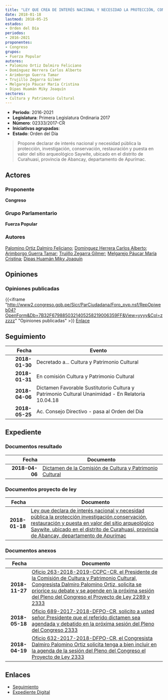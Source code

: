 ```yaml
---
title: "LEY QUE CREA DE INTERÉS NACIONAL Y NECESIDAD LA PROTECCIÓN, CONSERVACIÓN, RESTAURACIÓN Y PUESTA EN VALOR DEL SITIO ARQUEOLÓGICO SAYWITE, EN EL DISTRITO DE CURAHUASI, PROVINCIA DE ABANCAY, DEPARTAMENTO DE APURÍMAC"
date: 2018-01-18
lastmod: 2018-05-25
estados:
- Orden del Día
periodos:
- 2016-2021
proponentes:
- Congreso
grupos:
- Fuerza Popular
autores:
- Palomino Ortiz Dalmiro Feliciano
- Domínguez Herrera Carlos Alberto
- Arimborgo Guerra Tamar
- Trujillo Zegarra Gilmer
- Melgarejo Páucar María Cristina
- Dipas Huamán Miky Joaquín
sectores:
- Cultura y Patrimonio Cultural
---
```

- **Periodo**: 2016-2021
- **Legislatura**: Primera Legislatura Ordinaria 2017
- **Número**: 02333/2017-CR
- **Iniciativas agrupadas**: 
- **Estado**: Orden del Día

> Propone declarar de interés nacional y necesidad pública la protección, investigación, conservación, restauración y puesta en valor del sitio arqueológico Saywite, ubicado en el distrito de Curahuasi, provincia de Abancay, departamento de Apurímac.


## Actores

### Proponente

**Congreso**

### Grupo Parlamentario

**Fuerza Popular**

### Autores

[Palomino Ortiz Dalmiro Feliciano](mailto:mailto:dfpalomino@congreso.gob.pe); [Domínguez Herrera Carlos Alberto](mailto:mailto:cdominguez@congreso.gob.pe); [Arimborgo Guerra Tamar](mailto:mailto:tarimborgo@congreso.gob.pe); [Trujillo Zegarra Gilmer](mailto:mailto:gtrujilloz@congreso.gob.pe); [Melgarejo Páucar María Cristina](mailto:mailto:mmelgarejo@congreso.gob.pe); [Dipas Huamán Miky Joaquín](mailto:mailto:mdipas@congreso.gob.pe)

## Opiniones

### Opiniones publicadas

{{<iframe "http://www2.congreso.gob.pe/Sicr/ParCiudadana/Foro_pvp.nsf/RepOpiweb04?OpenForm&Db=7B32F6798850321405258219006359FF&View=yyyy&Col=zzzzz" "Opiniones publicadas" >}}
[Enlace](http://www2.congreso.gob.pe/Sicr/ParCiudadana/Foro_pvp.nsf/RepOpiweb04?OpenForm&Db=7B32F6798850321405258219006359FF&View=yyyy&Col=zzzzz)


## Seguimiento

| Fecha | Evento |
|------:|--------|
| **2018-01-30** | Decretado a... Cultura y Patrimonio Cultural |
| **2018-01-31** | En comisión Cultura y Patrimonio Cultural |
| **2018-04-06** | Dictamen Favorable Sustitutorio Cultura y Patrimonio Cultural Unanimidad - En Relatoría 10.04.18 |
| **2018-05-25** | Ac. Consejo Directivo - pasa al Orden del Día |

## Expediente

### Documentos resultado

| Fecha | Documento |
|------:|-----------|
| **2018-04-06** | [Dictamen de la Comisión de Cultura y Patrimonio Cultural](http://www.leyes.congreso.gob.pe/Documentos/2016_2021/Dictamenes/Proyectos_de_Ley/02333DC05MAY20180406.pdf) |

### Documentos proyecto de ley

| Fecha | Documento |
|------:|-----------|
| **2018-01-18** | [Ley que declara de interés nacional y necesidad pública la protección investigación,conservación, restauración y puesta en valor del sitio arqueológico Saywite, ubicado en el distrito de Curahuasi, provincia de Abancay, departamento de Apurímac](http://www.leyes.congreso.gob.pe/Documentos/2016_2021/Proyectos_de_Ley_y_de_Resoluciones_Legislativas/PL0233320180118.pdf) |

### Documentos anexos

| Fecha | Documento |
|------:|-----------|
| **2018-11-27** | [Oficio 263-2018-2019-CCPC-CR, el Presidente de la Comisión de Cultura y Patrimonio Cultural, Congresista Dalmiro Palomino Ortiz, solicita se priorice su debate y se agende en la próxima sesión del Pleno del Congreso el Proyecto de Ley 2289 y 2333](http://www.leyes.congreso.gob.pe/Documentos/2016_2021/Oficios/Comisiones_Ordinarias/OFICIO-263-2018-2019-CCPC-CR.PDF) |
| **2018-05-18** | [Oficio 689-2017-2018-DFPO-CR, solicito a usted señor Presidente que el referido dictamen sea agendada y debatido en la próxima sesión del Pleno del Congreso 2333](http://www.leyes.congreso.gob.pe/Documentos/2016_2021/Oficios/Congresistas/OFICIO-689-2017-2018-DFPO-CR.pdf) |
| **2018-04-19** | [Oficio 632-2017-2018-DFPO-CR, el Congresista Dalmiro Palomino Ortiz solicita tenga a bien incluir en la agenda de la sesión del Pleno del Congreso el Proyecto de Ley 2333](http://www.leyes.congreso.gob.pe/Documentos/2016_2021/Oficios/Congresistas/OFICIO-632-2017-2018-DFPO-CR.pdf) |

## Enlaces

- [Seguimiento](http://www2.congreso.gob.pe/Sicr/TraDocEstProc/CLProLey2016.nsf/f7fff46988ca05b1052578e100829cc7/83c4ff2217e06f4105258219005e5b69?OpenDocument)
- [Expediente Digital](http://www2.congreso.gob.pe/Sicr/TraDocEstProc/CLProLey2016.nsf/f7fff46988ca05b1052578e100829cc7/83c4ff2217e06f4105258219005e5b69?OpenDocument&Click=05257FB7005EB655.eb71d0cf91d8294e05256cdf006b5706/$Body/0.1C6C)

